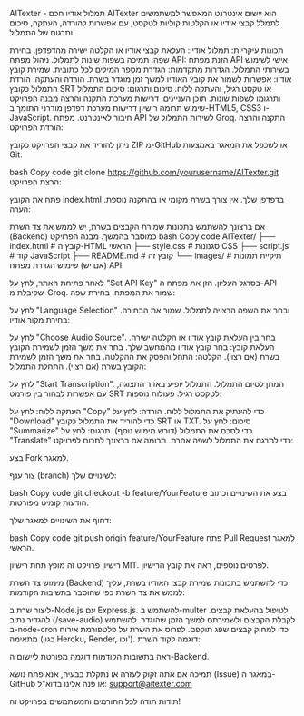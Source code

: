 AITexter - תמלול אודיו חכם
AITexter הוא יישום אינטרנט המאפשר למשתמשים לתמלל קבצי אודיו או הקלטות קוליות לטקסט, עם אפשרות להורדה, העתקה, סיכום ותרגום של התמלול.

תכונות עיקריות:
תמלול אודיו: העלאת קבצי אודיו או הקלטה ישירה מהדפדפן.
בחירת שפה: תמיכה בשפות שונות לתמלול.
ניהול מפתח API: הזנת מפתח API אישי לשימוש בשירותי התמלול.
הגדרות מתקדמות: הגדרת מספר המילים לכל כתובית.
שמירת קובץ אודיו: אפשרות לשמור את קובץ האודיו למשך זמן מוגדר בשרת.
הורדה והעתקה: הורדת התמלול כקובץ SRT או טקסט רגיל, והעתקה ללוח.
סיכום ותרגום: סיכום התמלול ותרגומו לשפות שונות.
תוכן העניינים:
דרישות מערכת
התקנה והרצה
מבנה הפרויקט
שימוש
תרומה
רישיון
דרישות מערכת
דפדפן מודרני התומך ב-HTML5, CSS3 ו-JavaScript.
חיבור לאינטרנט.
מפתח API לשירות התמלול של Groq.
התקנה והרצה
הורדת הפרויקט:

ניתן להוריד את קבצי הפרויקט כקובץ ZIP מ-GitHub או לשכפל את המאגר באמצעות Git:

bash
Copy code
git clone https://github.com/yourusername/AITexter.git
הרצת הפרויקט:

פתח את הקובץ index.html בדפדפן שלך.
אין צורך בשרת מקומי או בהתקנה נוספת.
הערה:

אם ברצונך להשתמש בתכונות שמירת הקבצים בשרת, יש לממש את צד השרת (Backend) כמוסבר בהמשך.
מבנה הפרויקט
bash
Copy code
AITexter/
├── index.html          # קובץ ה-HTML הראשי
├── style.css           # סגנונות CSS
├── script.js           # קוד JavaScript
├── README.md           # קובץ זה
└── images/             # תיקיית תמונות (אם יש)
שימוש
הגדרת מפתח API:

לאחר פתיחת האתר, לחץ על "Set API Key" בסרגל העליון.
הזן את מפתח ה-API שקיבלת מ-Groq.
שמור את המפתח.
בחירת שפה:

לחץ על "Language Selection" ובחר את השפה הרצויה לתמלול.
שמור את הבחירה.
בחירת מקור אודיו:

לחץ על "Choose Audio Source".
בחר בין העלאת קובץ אודיו או הקלטה ישירה.
העלאת קובץ:
בחר קובץ אודיו מהמחשב שלך.
בחר את משך הזמן לשמירת הקובץ בשרת (אם רצוי).
הקלטה:
התחל והפסק את ההקלטה.
בחר את משך הזמן לשמירת הקובץ בשרת (אם רצוי).
התחלת התמלול:

לחץ על "Start Transcription".
המתן לסיום התמלול.
התמלול יופיע באזור התצוגה, עם אפשרות לבחור בין פורמט SRT לטקסט רגיל.
פעולות נוספות:

העתקה ללוח: לחץ על "Copy" כדי להעתיק את התמלול ללוח.
הורדה: לחץ על "Download" כדי להוריד את התמלול כקובץ SRT או TXT.
סיכום: לחץ על "Summarize" כדי לסכם את התמלול (דורש מימוש נוסף).
תרגום: לחץ על "Translate" כדי לתרגם את התמלול לשפה אחרת.
תרומה
אם ברצונך לתרום לפרויקט:

בצע Fork למאגר.

צור ענף (branch) לשינויים שלך:

bash
Copy code
git checkout -b feature/YourFeature
בצע את השינויים וכתוב הודעות קומיט מפורטות.

דחוף את השינויים למאגר שלך:

bash
Copy code
git push origin feature/YourFeature
פתח Pull Request למאגר הראשי.

רישיון
פרויקט זה מופץ תחת רישיון MIT. לפרטים נוספים, ראה את קובץ הרישיון.

מימוש צד השרת (Backend)
כדי להשתמש בתכונות שמירת קבצי האודיו בשרת, עליך לממש את צד השרת כפי שהוסבר בתשובות הקודמות:

ליצור שרת ב-Node.js עם Express.js.
להשתמש ב-multer לטיפול בהעלאת קבצים.
להגדיר נתיב (/save-audio) לקבלת הקבצים ולשמירתם למשך הזמן שהוגדר.
להשתמש ב-node-cron כדי למחוק קבצים שפג תוקפם.
לפרוס את השרת על פלטפורמת אירוח מתאימה (כגון Heroku, Render, וכו').
דוגמה לקוד השרת:

ראה בתשובות הקודמות דוגמה מפורטת ליישום ה-Backend.

תמיכה
אם אתה זקוק לעזרה או נתקלת בבעיה, אנא פתח נושא (Issue) במאגר ה-GitHub או פנה אלינו בדוא"ל: support@aitexter.com

תודות
תודה לכל התורמים והמשתמשים בפרויקט זה!
